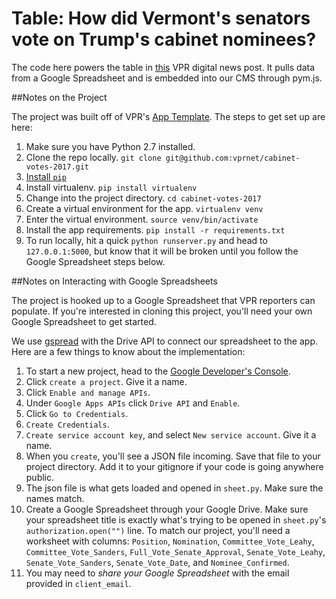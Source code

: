 # Table: How did Vermont's senators vote on Trump's cabinet nominees?

The code here powers the table in [this](http://digital.vpr.net/post/vote-tracker-how-bernie-sanders-patrick-leahy-are-voting-trumps-cabinet-picks) VPR digital news post. It pulls data from a Google Spreadsheet and is embedded into our CMS through pym.js.


##Notes on the Project

The project was built off of VPR's [App Template](https://github.com/vprnet/app-template). The steps to get set up are here:

1. Make sure you have Python 2.7 installed.
1. Clone the repo locally. `git clone git@github.com:vprnet/cabinet-votes-2017.git`
1. [Install `pip`](https://pip.pypa.io/en/latest/installing.html)
1. Install virtualenv. `pip install virtualenv`
1. Change into the project directory. `cd cabinet-votes-2017`
1. Create a virtual environment for the app. `virtualenv venv`
1. Enter the virtual environment. `source venv/bin/activate`
1. Install the app requirements. `pip install -r requirements.txt`
1. To run locally, hit a quick	`python runserver.py` and head to `127.0.0.1:5000`, but know that it will be broken until you follow the Google Spreadsheet steps below.


##Notes on Interacting with Google Spreadsheets

The project is hooked up to a Google Spreadsheet that VPR reporters can populate. If you're interested in cloning this project, you'll need your own Google Spreadsheet to get started.

We use [gspread](https://github.com/burnash/gspread) with the Drive API to connect our spreadsheet to the app. Here are a few things to know about the implementation:

1. To start a new project, head to the [Google Developer's Console](https://console.developers.google.com/project).
1. Click `create a project`. Give it a name.
1. Click `Enable and manage APIs`.
1. Under `Google Apps APIs` click `Drive API` and `Enable`.
1. Click `Go to Credentials`.
1. `Create Credentials`.
1. `Create service account key`, and select `New service account`. Give it a name.
1. When you `create`, you'll see a JSON file incoming. Save that file to your project directory. Add it to your gitignore if your code is going anywhere public.
1. The json file is what gets loaded and opened in `sheet.py`. Make sure the names match.
1. Create a Google Spreadsheet through your Google Drive. Make sure your spreadsheet title is exactly what's trying to be opened in `sheet.py`'s `authorization.open("")` line. To match our project, you'll need a worksheet with columns: `Position`, `Nomination`, `Committee_Vote_Leahy`, `Committee_Vote_Sanders`, `Full_Vote_Senate_Approval`, `Senate_Vote_Leahy`, `Senate_Vote_Sanders`, `Senate_Vote_Date`, and `Nominee_Confirmed`.
1. You may need to *share your Google Spreadsheet* with the email provided in `client_email`.
